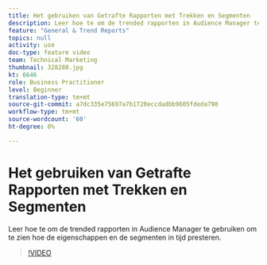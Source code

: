 ```yaml
---
title: Het gebruiken van Getrafte Rapporten met Trekken en Segmenten
description: Leer hoe te om de trended rapporten in Audience Manager te gebruiken om te zien hoe de eigenschappen en de segmenten in tijd presteren.
feature: "General & Trend Reports"
topics: null
activity: use
doc-type: feature video
team: Technical Marketing
thumbnail: 328280.jpg
kt: 6646
role: Business Practitioner
level: Beginner
translation-type: tm+mt
source-git-commit: a7dc335e75697a7b1720eccdadbb9605fdeda798
workflow-type: tm+mt
source-wordcount: '60'
ht-degree: 0%

---
```



# Het gebruiken van Getrafte Rapporten met Trekken en Segmenten

Leer hoe te om de trended rapporten in Audience Manager te gebruiken om te zien hoe de eigenschappen en de segmenten in tijd presteren.

>[!VIDEO](https://video.tv.adobe.com/v/328280/?quality=12&learn=on)
